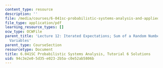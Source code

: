 ```yaml
---
content_type: resource
description: ''
file: /media/courses/6-041sc-probabilistic-systems-analysis-and-applied-probability-fall-2013/94c3e2e05d35e0232b5ac0e52ab5806b_MIT6_041SCF13_tut06_sol.pdf
file_type: application/pdf
learning_resource_types: []
ocw_type: OCWFile
parent_title: 'Lecture 12: Iterated Expectations; Sum of a Random Number of Random
  Variables'
parent_type: CourseSection
resourcetype: Document
title: 6.041SC Probabilistic Systems Analysis, Tutorial 6 Solutions
uid: 94c3e2e0-5d35-e023-2b5a-c0e52ab5806b
---
```

